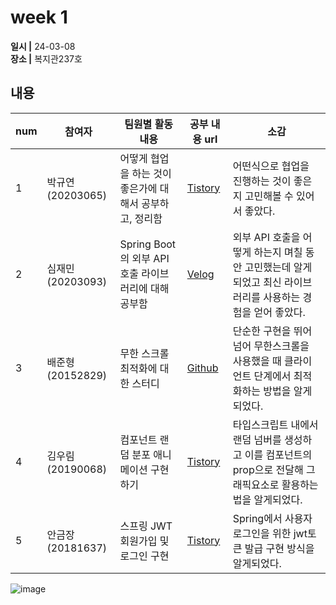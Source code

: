 # week 1
**일시 |** 24-03-08   
**장소 |** 복지관237호  

## 내용

|num  |참여자          |팀원별 활동 내용|공부 내용 url|소감|
|--------|--------------|----------------------------------|--------------------|--|
|1       |박규연(20203065)|어떻게 협업을 하는 것이 좋은가에 대해서 공부하고, 정리함|[Tistory](https://noooey.tistory.com/77)|어떤식으로 협업을 진행하는 것이 좋은지 고민해볼 수 있어서 좋았다.|
|2       |심재민(20203093)|Spring Boot의 외부 API 호출 라이브러리에 대해 공부함|[Velog](https://velog.io/@cherry_031/Spring-Boot-RestClient)|외부 API 호출을 어떻게 하는지 며칠 동안 고민했는데 알게 되었고 최신 라이브러리를 사용하는 경험을 얻어 좋았다.|
|3       |배준형(20152829)|무한 스크롤 최적화에 대한 스터디|[Github](https://github.com/ryanbae94/TIL/blob/main/0308.md)|단순한 구현을 뛰어넘어 무한스크롤을 사용했을 때 클라이언트 단계에서 최적화하는 방법을 알게 되었다.|
|4       |김우림(20190068)|컴포넌트 랜덤 분포 애니메이션 구현하기|[Tistory](https://kwoooo.tistory.com/6)|타입스크립트 내에서 랜덤 넘버를 생성하고 이를 컴포넌트의 prop으로 전달해 그래픽요소로 활용하는 법을 알게되었다.|
|5       |안금장(20181637)|스프링 JWT 회원가입 및 로그인 구현|[Tistory](https://koomchang.tistory.com/28)|Spring에서 사용자 로그인을 위한 jwt토큰 발급 구현 방식을 알게되었다.|

![image](https://github.com/Team-WeQuiz/study/assets/66217855/b49bca97-a3a8-4e54-9707-16dc18e8b80d)
